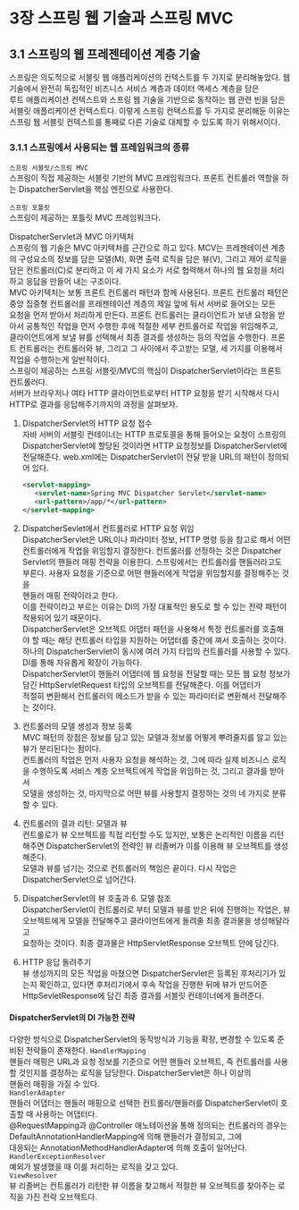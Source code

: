 # 3장 스프링 웹 기술과 스프링 MVC
 
## 3.1 스프링의 웹 프레젠테이션 계층 기술
스프링은 의도적으로 서블릿 웹 애플리케이션의 컨텍스트를 두 가지로 분리해놓았다. 웹 기술에서 완전히 독립적인 비즈니스 서비스 계층과 데이터 액세스 계층을 담은  
루트 애플리케이션 컨텍스트와 스프링 웹 기술을 기반으로 동작하는 웹 관련 빈을 담은 서블릿 애플리케이션 컨텍스트다. 이렇게 스프링 컨텍스트를 두 가지로 분리해둔 이유는  
스프링 웹 서블릿 컨텍스트를 통째로 다른 기술로 대체할 수 있도록 하기 위해서이다.

### 3.1.1 스프링에서 사용되는 웹 프레임워크의 종류

`스프링 서블릿/스프링 MVC`  
스프링이 직접 제공하는 서블릿 기반의 MVC 프레임워크다. 프론트 컨트롤러 역할을 하는 DispatcherServlet을 핵심 엔진으로 사용한다.

`스프링 포틀릿`  
스프링이 제공하는 포틀릿 MVC 프레임워크다.

DispatcherServlet과 MVC 아키텍처  
스프링의 웹 기술은 MVC 아키텍처를 근간으로 하고 있다. MCV는 프레젠테이션 계층의 구성요소의 정보를 담은 모델(M), 화면 출력 로직을 담은 뷰(V), 그리고 제어 로직을  
담은 컨트롤러(C)로 분리하고 이 세 가지 요소가 서로 협력해서 하나의 웹 요청을 처리하고 응답을 만들어 내는 구조이다.  
MVC 아키텍처는 보통 프론트 컨트롤러 패턴과 함께 사용된다. 프론트 컨트롤러 패턴은 중앙 집중형 컨트롤러를 프레젠테이션 계층의 제일 앞에 둬서 서버로 들어오는 모든  
요청을 먼저 받아서 처리하게 만든다. 프론트 컨트롤러는 클라이언트가 보낸 요청을 받아서 공통적인 작업을 먼저 수행한 후에 적절한 세부 컨트롤러로 작업을 위임해주고,  
클라이언트에게 보낼 뷰를 선택해서 최종 결과를 생성하는 등의 작업을 수행한다. 프론트 컨트롤러는 컨트롤러와 뷰, 그리고 그 사이에서 주고받는 모델, 세 가지를 이용해서  
작업을 수행하는게 일반적이다.  
스프링이 제공하는 스프링 서블릿/MVC의 핵심이 DispatcherServlet이라는 프론트 컨트롤러다.  
서버가 브라우저나 여타 HTTP 클라이언트로부터 HTTP 요청을 받기 시작해서 다시 HTTP로 결과를 응답해주기까지의 과정을 살펴보자. 

1. DispatcherServlet의 HTTP 요청 접수  
자바 서버의 서블릿 컨테이너는 HTTP 프로토콜을 통해 들어오는 요청이 스프링의 DispatcherServlet에 할당된 것이라면 HTTP 요청정보를 DispatcherServlet에  
   전달해준다. web.xml에는 DispatcherServlet이 전달 받을 URL의 패턴이 정의되어 있다.  
   ```xml
   <servlet-mapping>
      <servlet-name>Spring MVC Dispatcher Servlet</servlet-name>
      <url-pattern>/app/*</url-pattern>
   </servlet-mapping>
   ```
   
2. DispatcherSevlet에서 컨트롤러로 HTTP 요청 위임  
DispatcherServlet은 URL이나 파라미터 정보, HTTP 명령 등을 참고로 해서 어떤 컨트롤러에게 작업을 위임할지 결정한다. 컨트롤러를 선정하는 것은 Dispatcher  
   Servlet의 핸들러 매핑 전략을 이용한다. 스프링에서는 컨트롤러를 핸들러라고도 부른다. 사용자 요청을 기준으로 어떤 핸들러에게 작업을 위임할지를 결정해주는 것을  
   핸들러 매핑 전략이라고 한다.  
   이를 전략이라고 부르는 이유는 DI의 가장 대표적인 용도로 할 수 있는 전략 패턴이 적용되어 있기 때문이다.  
   DispatcherServlet은 오브젝트 어댑터 패턴을 사용해서 특정 컨트롤러를 호출해야 할 때는 해당 컨트롤러 타입을 지원하는 어댑터를 중간에 껴서 호출하는 것이다.  
   하나의 DispatcherServlet이 동시에 여러 가지 타입의 컨트롤러를 사용할 수 있다. DI를 통해 자유롭게 확장이 가능하다.  
   DispatcherServlet이 핸들러 어댑터에 웹 요청을 전달할 때는 모든 웹 요청 정보가 담긴 HttpServletRequest 타입의 오브젝트를 전달해준다. 이를 어댑터가  
   적절히 변환해서 컨트롤러의 메소드가 받을 수 있는 파라미터로 변환해서 전달해주는 것이다.
   
3. 컨트롤러의 모델 생성과 정보 등록  
MVC 패턴의 장점은 정보를 담고 있는 모델과 정보를 어떻게 뿌려줄지를 알고 있는 뷰가 분리된다는 점이다.  
   컨트롤러의 작업은 먼저 사용자 요청을 해석하는 것, 그에 따라 실제 비즈니스 로직을 수행하도록 서비스 계층 오브젝트에게 작업을 위임하는 것, 그리고 결과를 받아서  
   모델을 생성하는 것, 마지막으로 어떤 뷰를 사용할지 결정하는 것의 네 가지로 분류할 수 있다.
   
4. 컨트롤러의 결과 리턴: 모델과 뷰  
컨트롤로가 뷰 오브젝트를 직접 리턴할 수도 있지만, 보통은 논리적인 이름을 리턴해주면 DispatcherServlet의 전략인 뷰 리졸버가 이를 이용해 뷰 오브젝트를 생성해준다.  
   모델과 뷰를 넘기는 것으로 컨트롤러의 책임은 끝이다. 다시 작업은 DispatcherServlet으로 넘어간다.
   
5. DispatcherServlet의 뷰 호출과 6. 모델 참조  
DispatcherServlet이 컨트롤러로 부터 모델과 뷰를 받은 뒤에 진행하는 작업은, 뷰 오브젝트에게 모델을 전달해주고 클라이언트에게 돌려줄 최종 결과물을 생성해달라고  
   요청하는 것이다. 최종 결과물은 HttpServletResponse 오브젝트 안에 담긴다.
   
7. HTTP 응답 돌려주기  
뷰 생성까지의 모든 작업을 마쳤으면 DispatcherServlet은 등록된 후처리기가 있는지 확인하고, 있다면 후처리기에서 후속 작업을 진행한 뒤에 뷰가 만드어준  
   HttpSevletResponse에 담긴 최종 결과를 서블릿 컨테이너에게 돌려준다.
   
   
#### DispatcherServlet의 DI 가능한 전략 
다양한 방식으로 DispatcherServlet의 동작방식과 기능을 확장, 변경할 수 있도록 준비된 전략들이 존재한다.
`HandlerMapping`  
핸들러 매핑은 URL과 요청 정보를 기준으로 어떤 핸들러 오브젝트, 즉 컨트롤러를 사용할 것인지를 결정하는 로직을 담당한다. DispatcherServlet은 하나 이상의  
핸들러 매핑을 가질 수 있다.  
`HandlerAdapter`  
핸들러 어댑터는 핸들러 매핑으로 선택한 컨트롤러/핸들러를 DispatcherServlet이 호출할 때 사용하는 어댑터다.  
@RequestMapping과 @Controller 애노테이션을 통해 정의되는 컨트롤러의 경우는 DefaultAnnotationHandlerMapping에 의해 핸들러가 결정되고, 그에  
대응되는 AnnotationMethodHandlerAdapter에 의해 호출이 일어난다.
`HandlerExceptionResolver`  
예외가 발생했을 때 이를 처리하는 로직을 갖고 있다.  
`ViewResolver`  
뷰 리졸버는 컨트롤러가 리턴한 뷰 이름을 찾고해서 적절한 뷰 오브젝트를 찾아주는 로직을 가진 전략 오브젝트다.